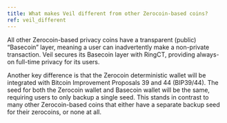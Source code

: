 ```yaml
---
title: What makes Veil different from other Zerocoin-based coins?
ref: veil_different
---
```

All other Zerocoin-based privacy coins have a transparent (public) “Basecoin” layer, meaning a user can inadvertently make a non-private transaction. Veil secures its Basecoin layer with RingCT, providing always-on full-time privacy for its users.

Another key difference is that the Zerocoin deterministic wallet will be integrated with Bitcoin Improvement Proposals 39 and 44 (BIP39/44). The seed for both the Zerocoin wallet and Basecoin wallet will be the same, requiring users to only backup a single seed. This stands in contrast to many other Zerocoin-based coins that either have a separate backup seed for their zerocoins, or none at all.